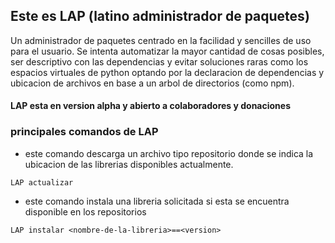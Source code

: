 ## Este es LAP (latino administrador de paquetes)

Un administrador de paquetes centrado en la facilidad y sencilles de uso para el usuario. Se intenta automatizar la mayor cantidad de cosas posibles, ser descriptivo con las dependencias y evitar soluciones raras como los espacios virtuales de python optando por la declaracion de dependencias y ubicacion de archivos en base a un arbol de directorios (como npm).

#### LAP esta en version alpha y abierto a colaboradores y donaciones

### principales comandos de LAP



- este comando descarga un archivo tipo repositorio donde se indica la ubicacion de las librerias disponibles actualmente.

```shell
LAP actualizar
```

- este comando instala una libreria solicitada si esta se encuentra disponible en los repositorios

```shell
LAP instalar <nombre-de-la-libreria>==<version>
```
